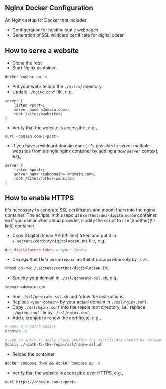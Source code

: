 ## Nginx Docker Configuration
An Nginx setup for Docker that includes
- Configuration for hosting static webpages
- Generation of SSL wildcard certificate for digital ocean

## How to serve a website
- Clone the repo.
- Start Nginx container.
```bash
docker copose up -d
```
- Put your website into the `./sites/` directory.
- Update `./nginx.conf` file, e.g,
```nginx
server {
    listen <port>;
    server_name <domain.com>;
    root /sites/<website>;
}
```
- Verify that the website is accessible, e.g.,
```bash
curl <domain.com>:<port>
```
- If you have a wildcard domain name, it's possible to server multiple websites from a single nginx container by adding a new `server` context, e.g.,
```nginx
server {
    listen <port>;
    server_name <subdomain>.<domain.com>;
    root /sites/<other-website>;
}
```

## How to enable HTTPS
It's necessary to generate SSL certificates and mount them into the nginx container.
The scripts in this repo use `certbot/dns-digitalocean` container, so if you use another cloud provider, modify the script to use [another](!!! link) container.
- Copy [Digital Ocean API](!!! link) token and put it in `/.secrets/certbot/digitalocean.ini` file, e.g.,
```ini
dns_digitalocean_token = <your-token>
```
- Change that file's permissions, so that it's accessible only by `root`.
```bash
chmod go-rwx /.secrets/certbot/digitalocean.ini
```
- Specify your domain in `./ssl/generate-ssl.sh`, e.g.,
```bash
$domain=domain.com
```
- Run `./ssl/generate-ssl.sh` and follow the instructions.
- Replace `<your-domain>` by your actual domain in `./ssl/nginx.conf`.
- Copy `./ssl/nginx.conf` into the repo's root directory, i.e., replace `./nginx.conf` file by `./ssl/nginx.conf`.
- Add a cronjob to renew the certificate, e.g.,
```bash
# open a crontab editor
crontab -e

# add an entry to daily check whether the certificate should be renewed and renew it
@daily ./<path-to-the-repo>/ssl/renew-ssl.sh
```
- Reload the container
```bash
docker compose down && docker compose up -d
```
- Verify that the website is accessible over HTTPS, e.g.,
```bash
curl https://<domain.com>:<port>
```
